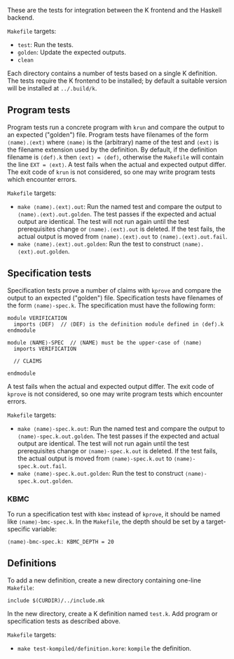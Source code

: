 These are the tests for integration between the K frontend and the Haskell backend.

`Makefile` targets:

- `test`: Run the tests.
- `golden`: Update the expected outputs.
- `clean`

Each directory contains a number of tests based on a single K definition.
The tests require the K frontend to be installed;
by default a suitable version will be installed at `../.build/k`.


## Program tests

Program tests run a concrete program with `krun`
and compare the output to an expected ("golden") file.
Program tests have filenames of the form `⟨name⟩.⟨ext⟩`
where `⟨name⟩` is the (arbitrary) name of the test
and `⟨ext⟩` is the filename extension used by the definition.
By default, if the definition filename is `⟨def⟩.k` then `⟨ext⟩ = ⟨def⟩`,
otherwise the `Makefile` will contain the line `EXT = ⟨ext⟩`.
A test fails when the actual and expected output differ.
The exit code of `krun` is not considered,
so one may write program tests which encounter errors.

`Makefile` targets:

- `make ⟨name⟩.⟨ext⟩.out`:
  Run the named test and compare the output to `⟨name⟩.⟨ext⟩.out.golden`.
  The test passes if the expected and actual output are identical.
  The test will not run again until the test prerequisites change
  or `⟨name⟩.⟨ext⟩.out` is deleted.
  If the test fails, the actual output is moved
  from `⟨name⟩.⟨ext⟩.out` to `⟨name⟩.⟨ext⟩.out.fail`.
- `make ⟨name⟩.⟨ext⟩.out.golden`:
  Run the test to construct `⟨name⟩.⟨ext⟩.out.golden`.


## Specification tests

Specification tests prove a number of claims with `kprove`
and compare the output to an expected ("golden") file.
Specification tests have filenames of the form `⟨name⟩-spec.k`.
The specification must have the following form:

```.k
module VERIFICATION
  imports ⟨DEF⟩  // ⟨DEF⟩ is the definition module defined in ⟨def⟩.k
endmodule

module ⟨NAME⟩-SPEC  // ⟨NAME⟩ must be the upper-case of ⟨name⟩
  imports VERIFICATION

  // CLAIMS

endmodule
```

A test fails when the actual and expected output differ.
The exit code of `kprove` is not considered,
so one may write program tests which encounter errors.

`Makefile` targets:

- `make ⟨name⟩-spec.k.out`:
  Run the named test and compare the output to `⟨name⟩-spec.k.out.golden`.
  The test passes if the expected and actual output are identical.
  The test will not run again until the test prerequisites change
  or `⟨name⟩-spec.k.out` is deleted.
  If the test fails, the actual output is moved
  from `⟨name⟩-spec.k.out` to `⟨name⟩-spec.k.out.fail`.
- `make ⟨name⟩-spec.k.out.golden`:
  Run the test to construct `⟨name⟩-spec.k.out.golden`.

### KBMC

To run a specification test with `kbmc` instead of `kprove`,
it should be named like `⟨name⟩-bmc-spec.k`.
In the `Makefile`, the depth should be set by a target-specific variable:

```
⟨name⟩-bmc-spec.k: KBMC_DEPTH = 20
```


## Definitions

To add a new definition, create a new directory containing one-line `Makefile`:

```
include $(CURDIR)/../include.mk
```

In the new directory, create a K definition named `test.k`.
Add program or specification tests as described above.

`Makefile` targets:

- `make test-kompiled/definition.kore`:
  `kompile` the definition.
